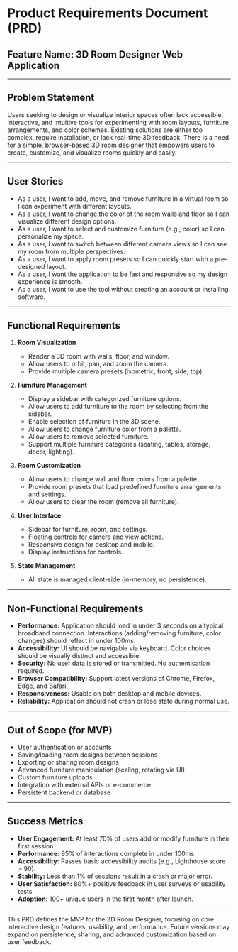 # Product Requirements Document (PRD)

## Feature Name: 3D Room Designer Web Application

---

## Problem Statement

Users seeking to design or visualize interior spaces often lack accessible, interactive, and intuitive tools for experimenting with room layouts, furniture arrangements, and color schemes. Existing solutions are either too complex, require installation, or lack real-time 3D feedback. There is a need for a simple, browser-based 3D room designer that empowers users to create, customize, and visualize rooms quickly and easily.

---

## User Stories

- As a user, I want to add, move, and remove furniture in a virtual room so I can experiment with different layouts.
- As a user, I want to change the color of the room walls and floor so I can visualize different design options.
- As a user, I want to select and customize furniture (e.g., color) so I can personalize my space.
- As a user, I want to switch between different camera views so I can see my room from multiple perspectives.
- As a user, I want to apply room presets so I can quickly start with a pre-designed layout.
- As a user, I want the application to be fast and responsive so my design experience is smooth.
- As a user, I want to use the tool without creating an account or installing software.

---

## Functional Requirements

1. **Room Visualization**
   - Render a 3D room with walls, floor, and window.
   - Allow users to orbit, pan, and zoom the camera.
   - Provide multiple camera presets (isometric, front, side, top).

2. **Furniture Management**
   - Display a sidebar with categorized furniture options.
   - Allow users to add furniture to the room by selecting from the sidebar.
   - Enable selection of furniture in the 3D scene.
   - Allow users to change furniture color from a palette.
   - Allow users to remove selected furniture.
   - Support multiple furniture categories (seating, tables, storage, decor, lighting).

3. **Room Customization**
   - Allow users to change wall and floor colors from a palette.
   - Provide room presets that load predefined furniture arrangements and settings.
   - Allow users to clear the room (remove all furniture).

4. **User Interface**
   - Sidebar for furniture, room, and settings.
   - Floating controls for camera and view actions.
   - Responsive design for desktop and mobile.
   - Display instructions for controls.

5. **State Management**
   - All state is managed client-side (in-memory, no persistence).

---

## Non-Functional Requirements

- **Performance:** Application should load in under 3 seconds on a typical broadband connection. Interactions (adding/removing furniture, color changes) should reflect in under 100ms.
- **Accessibility:** UI should be navigable via keyboard. Color choices should be visually distinct and accessible.
- **Security:** No user data is stored or transmitted. No authentication required.
- **Browser Compatibility:** Support latest versions of Chrome, Firefox, Edge, and Safari.
- **Responsiveness:** Usable on both desktop and mobile devices.
- **Reliability:** Application should not crash or lose state during normal use.

---

## Out of Scope (for MVP)

- User authentication or accounts
- Saving/loading room designs between sessions
- Exporting or sharing room designs
- Advanced furniture manipulation (scaling, rotating via UI)
- Custom furniture uploads
- Integration with external APIs or e-commerce
- Persistent backend or database

---

## Success Metrics

- **User Engagement:** At least 70% of users add or modify furniture in their first session.
- **Performance:** 95% of interactions complete in under 100ms.
- **Accessibility:** Passes basic accessibility audits (e.g., Lighthouse score > 90).
- **Stability:** Less than 1% of sessions result in a crash or major error.
- **User Satisfaction:** 80%+ positive feedback in user surveys or usability tests.
- **Adoption:** 100+ unique users in the first month after launch.

---

This PRD defines the MVP for the 3D Room Designer, focusing on core interactive design features, usability, and performance. Future versions may expand on persistence, sharing, and advanced customization based on user feedback.
